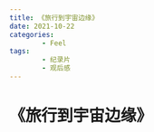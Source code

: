 ```yaml
---
title: 《旅行到宇宙边缘》
date: 2021-10-22
categories:
        - Feel
tags:
        - 纪录片
        - 观后感
---
```


# 《旅行到宇宙边缘》
